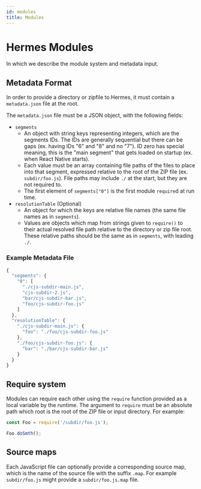 ```yaml
---
id: modules
title: Modules
---
```



# Hermes Modules

In which we describe the module system and metadata input.

## Metadata Format

In order to provide a directory or zipfile to Hermes,
it must contain a `metadata.json` file at the root.

The `metadata.json` file must be a JSON object, with the following fields:

- `segments`
  - An object with string keys representing integers, which are the segments
    IDs. The IDs are generally sequential but there can be gaps (ex. having IDs
    "6" and "8" and no "7"). ID zero has special meaning, this is the "main
    segment" that gets loaded on startup (ex. when React Native starts).
  - Each value must be an array containing file paths
    of the files to place into that segment, expressed relative to the root of
    the ZIP file (ex. `subdir/foo.js`). File paths may include `./` at the start,
    but they are not required to.
  - The first element of `segments["0"]` is the first module `require`d at run time.
- `resolutionTable` (Optional)
  - An object for which the keys are relative file names
    (the same file names as in `segments`).
  - Values are objects which map from strings given to `require()`
    to their actual resolved file path relative to the directory or zip file root.
    These relative paths should be the same as in `segments`, with leading `./`.

### Example Metadata File

```js
{
  "segments": {
    "0": [
      "./cjs-subdir-main.js",
      "cjs-subdir-2.js",
      "bar/cjs-subdir-bar.js",
      "foo/cjs-subdir-foo.js"
    ]
  },
  "resolutionTable": {
    "./cjs-subdir-main.js": {
      "foo": "./foo/cjs-subdir-foo.js"
    },
    "./foo/cjs-subdir-foo.js": {
      "bar": "./bar/cjs-subdir-bar.js"
    }
  }
}
```

## Require system

Modules can require each other using the `require` function provided as a local
variable by the runtime. The argument to `require` must be an absolute path
which root is the root of the ZIP file or input directory. For example:

```js
const Foo = require('/subdir/foo.js');

Foo.doSmth();
```

## Source maps

Each JavaScript file can optionally provide a corresponding source map, which is
the name of the source file with the suffix `.map`. For example `subdir/foo.js`
might provide a `subdir/foo.js.map` file.
